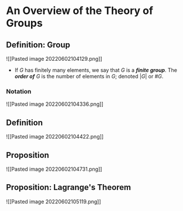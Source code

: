 # An Overview of the Theory of Groups
## Definition: Group
![[Pasted image 20220602104129.png]]

- If $G$ has finitely many elements, we say that $G$ is a ***finite group***. The ***order of*** $G$ is the number of elements in $G$; denoted $|G|$ or $\#G$.

### Notation
![[Pasted image 20220602104336.png]]

## Definition
![[Pasted image 20220602104422.png]]

## Proposition
![[Pasted image 20220602104731.png]]

## Proposition: Lagrange's Theorem
![[Pasted image 20220602105119.png]]
